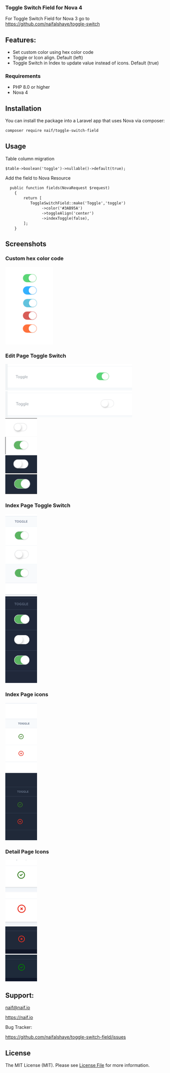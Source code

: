 ### Toggle Switch Field for Nova 4

For Toggle Switch Field for Nova 3 go to
https://github.com/naifalshaye/toggle-switch

## Features:
 - Set custom color using hex color code
 - Toggle or Icon align. Default (left)
 - Toggle Switch in Index to update value instead of icons. Default (true)

### Requirements
- PHP 8.0 or higher
- Nova 4

## Installation

You can install the package into a Laravel app that uses Nova via composer:

```bash
composer require naif/toggle-switch-field
```

## Usage

Table column migration
```
$table->boolean('toggle')->nullable()->default(true);
```
Add the field to Nova Resource
```
  public function fields(NovaRequest $request)
    {
        return [
           ToggleSwitchField::make('Toggle','toggle')
                ->color('#3AB95A')
                ->toggleAlign('center')
                ->indexToggle(false),
        ];
    }
```

## Screenshots
### Custom hex color code
<img src="screenshots/img.png" width="150"><br>

### Edit Page Toggle Switch
<img src="screenshots/img_1.png" width="400"><br>
<img src="screenshots/img_2.png" width="400"><br>
<img src="screenshots/off.png" width="100"><br>
<img src="screenshots/on.png" width="100"><br>
<img src="screenshots/dark-off.png" width="100"><br>
<img src="screenshots/dark-on.png" width="100"><br>

### Index Page Toggle Switch
<img src="screenshots/index-toggle.png" width="100"><br>
<img src="screenshots/dark-index-toggle.png" width="100"><br>

### Index Page icons 
<img src="screenshots/index.png" width="100"><br>
<img src="screenshots/dark-index.png" width="100"><br>

### Detail Page Icons
<img src="screenshots/detail-on.png" width="100"><br>
<img src="screenshots/detail-off.png" width="100"><br>
<img src="screenshots/dark-detail-off.png" width="100"><br>
<img src="screenshots/dark-detail-on.jpg" width="100"><br>

## Support:
naif@naif.io

https://naif.io

Bug Tracker:

https://github.com/naifalshaye/toggle-switch-field/issues

## License

The MIT License (MIT). Please see [License File](LICENSE.md) for more information.

